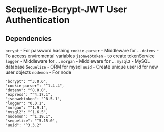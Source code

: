 # Sequelize-Bcrypt-JWT User Authentication

## Dependencies

`bcrypt` - For password hashing
`cookie-parser` - Middleware for ...
`dotenv` - To access enviromental variables
`jsonwebtoken` - to create tokenService
`logger` - Middleware for ...
`morgan` - Middleware for ...
`mysql2` - MySQL database
`Sequelize` - ORM for mysql
`uuid` - Create unique user id for new user objects
`nodemon` - For node 

```
"bcrypt": "^3.0.6",
"cookie-parser": "^1.4.4",
"dotenv": "^8.0.0",
"express": "^4.17.1",
"jsonwebtoken": "^8.5.1",
"logger": "0.0.1",
"morgan": "^1.9.1",
"mysql2": "^1.6.5",
"nodemon": "^1.19.1",
"sequelize": "^5.15.0",
"uuid": "^3.3.2"

```
